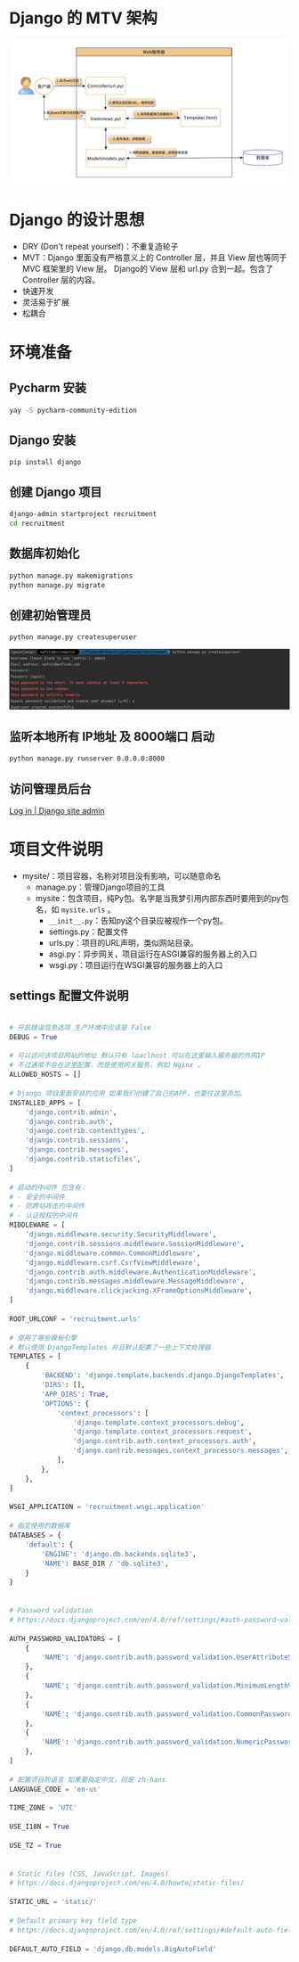# Django 的 MTV 架构

![](assets/Pasted%20image%2020220404120137.png)

# Django 的设计思想

- DRY (Don't repeat yourself)：不重复造轮子
- MVT：Django 里面没有严格意义上的 Controller 层，并且 View 层也等同于 MVC  框架里的 View 层。 Django的 View 层和 url.py 合到一起。包含了 Controller 层的内容。
- 快速开发
- 灵活易于扩展
- 松耦合

# 环境准备

## Pycharm 安装

```sh
yay -S pycharm-community-edition
```

## Django 安装

```
pip install django
```

## 创建 Django 项目

```sh
django-admin startproject recruitment
cd recruitment
```

## 数据库初始化

```python
python manage.py makemigrations
python manage.py migrate
```

## 创建初始管理员

```django
python manage.py createsuperuser
```

![](assets/Pasted%20image%2020220404122330.png)

## 监听本地所有 IP地址 及 8000端口 启动

```sh
python manage.py runserver 0.0.0.0:8000
```

## 访问管理员后台

[Log in | Django site admin](http://127.0.0.1:2022/admin/login/?next=/admin/)

# 项目文件说明

 - mysite/：项目容器，名称对项目没有影响，可以随意命名
	 - manage.py：管理Django项目的工具
	 - mysite：包含项目，纯Py包。名字是当我梦引用内部东西时要用到的py包名，如 `mysite.urls` 。
		 - `__init__.py`：告知py这个目录应被视作一个py包。
		 - settings.py：配置文件
		 - urls.py：项目的URL声明，类似网站目录。
		 - asgi.py：异步网关，项目运行在ASGI兼容的服务器上的入口
		 - wsgi.py：项目运行在WSGI兼容的服务器上的入口

## settings 配置文件说明

```python

# 开启错误信息选项 生产环境中应该是 False
DEBUG = True  

# 可以访问该项目网站的地址 默认只有 loaclhost 可以在这里输入服务器的外网IP
# 不过通常不会在这里配置，而是使用网关服务，例如 Nginx 。
ALLOWED_HOSTS = []  

# Django 项目里面安装的应用 如果我们创建了自己的APP，也要往这里添加。
INSTALLED_APPS = [
    'django.contrib.admin',
    'django.contrib.auth',
    'django.contrib.contenttypes',
    'django.contrib.sessions',
    'django.contrib.messages',
    'django.contrib.staticfiles',
]

# 启动的中间件 包含有：
# - 安全的中间件
# - 防跨站攻击的中间件
# - 认证授权的中间件
MIDDLEWARE = [
    'django.middleware.security.SecurityMiddleware',
    'django.contrib.sessions.middleware.SessionMiddleware',
    'django.middleware.common.CommonMiddleware',
    'django.middleware.csrf.CsrfViewMiddleware',
    'django.contrib.auth.middleware.AuthenticationMiddleware',
    'django.contrib.messages.middleware.MessageMiddleware',
    'django.middleware.clickjacking.XFrameOptionsMiddleware',
]
  
ROOT_URLCONF = 'recruitment.urls'  

# 使用了哪些模板引擎
# 默认使用 DjangoTemplates 并且默认配置了一些上下文处理器
TEMPLATES = [
    {
        'BACKEND': 'django.template.backends.django.DjangoTemplates',
        'DIRS': [],
        'APP_DIRS': True,
        'OPTIONS': {
            'context_processors': [
                'django.template.context_processors.debug',
                'django.template.context_processors.request',
                'django.contrib.auth.context_processors.auth',
                'django.contrib.messages.context_processors.messages',
            ],
        },
    },
]
  
WSGI_APPLICATION = 'recruitment.wsgi.application'  
  
# 指定使用的数据库
DATABASES = {
    'default': {
        'ENGINE': 'django.db.backends.sqlite3',
        'NAME': BASE_DIR / 'db.sqlite3',
    }
}


# Password validation
# https://docs.djangoproject.com/en/4.0/ref/settings/#auth-password-validators

AUTH_PASSWORD_VALIDATORS = [
    {
        'NAME': 'django.contrib.auth.password_validation.UserAttributeSimilarityValidator',
    },
    {
        'NAME': 'django.contrib.auth.password_validation.MinimumLengthValidator',
    },
    {
        'NAME': 'django.contrib.auth.password_validation.CommonPasswordValidator',
    },
    {
        'NAME': 'django.contrib.auth.password_validation.NumericPasswordValidator',
    },
]

# 配置项目的语言 如果要指定中文，则是 zh-hans
LANGUAGE_CODE = 'en-us'

TIME_ZONE = 'UTC'

USE_I18N = True

USE_TZ = True


# Static files (CSS, JavaScript, Images)
# https://docs.djangoproject.com/en/4.0/howto/static-files/

STATIC_URL = 'static/'

# Default primary key field type
# https://docs.djangoproject.com/en/4.0/ref/settings/#default-auto-field

DEFAULT_AUTO_FIELD = 'django.db.models.BigAutoField'

```